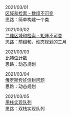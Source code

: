 2021/03/01  
[区域和检索 - 数组不可变](https://leetcode-cn.com/problems/range-sum-query-immutable/)  
思路：简单构建一个类

2021/03/02  
[二维区域和检索 - 矩阵不可变](https://leetcode-cn.com/problems/range-sum-query-2d-immutable/)  
思路：前缀和，动态规划的三月  

2021/03/03  
[比特位计数](https://leetcode-cn.com/problems/counting-bits/)  
思路：动态规划  

2021/03/04  
[俄罗斯套娃信封问题](https://leetcode-cn.com/problems/russian-doll-envelopes/)  
思路：动态规划

2021/03/05  
[用栈实现队列](https://leetcode-cn.com/problems/implement-queue-using-stacks/)  
思路：双栈实现队列  
